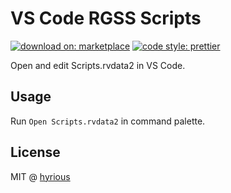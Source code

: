 # VS Code RGSS Scripts

[![download on: marketplace](https://img.shields.io/visual-studio-marketplace/v/hyrious.vscode-rgss-scripts?style=flat-square&label=version)](https://marketplace.visualstudio.com/items?itemName=hyrious.vscode-rgss-scripts)
[![code style: prettier](https://img.shields.io/badge/code_style-prettier-ff69b4.svg?style=flat-square)](https://github.com/prettier/prettier)

Open and edit Scripts.rvdata2 in VS Code.

## Usage

Run `Open Scripts.rvdata2` in command palette.

## License

MIT @ [hyrious](https://github.com/hyrious)
